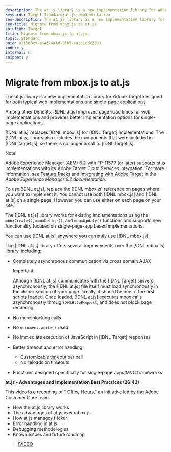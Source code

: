 ```yaml
---
description: The at.js library is a new implementation library for Adobe Target designed for both typical web implementations and single-page applications.
keywords: Target Standard;at.js;implementation
seo-description: The at.js library is a new implementation library for Adobe Target designed for both typical web implementations and single-page applications.
seo-title: Migrate from mbox.js to at.js
solution: Target
title: Migrate from mbox.js to at.js
topic: Standard
uuid: a315e329-e646-4a1d-b505-ca1c1cdc2398
index: y
internal: n
snippet: y
---
```


# Migrate from mbox.js to at.js

The at.js library is a new implementation library for Adobe Target designed for both typical web implementations and single-page applications.

Among other benefits, [!DNL at.js] improves page-load times for web implementations and provides better implementation options for single-page applications.

[!DNL at.js] replaces [!DNL mbox.js] for [!DNL Target] implementations. The [!DNL at.js] library also includes the components that were included in [!DNL target.js], so there is no longer a call to [!DNL target.js].

>[!NOTE]
>
>Adobe Experience Manager (AEM) 6.2 with FP-11577 (or later) supports at.js implementations with its Adobe Target Cloud Services integration. For more information, see [Feature Packs](https://docs.adobe.com/docs/en/aem/6-2/release-notes/feature-packs.html) and [Integrating with Adobe Target](https://docs.adobe.com/docs/en/aem/6-2/administer/integration/marketing-cloud/target.html) in the *Adobe Experience Manager 6.2 documentation*.

To use [!DNL at.js], replace the [!DNL mbox.js] reference on pages where you want to implement it. You cannot use both [!DNL mbox.js] and [!DNL at.js] on a single page. However, you can use either on each page on your site.

The [!DNL at.js] library works for existing implementations using the `mboxCreate()`, `mboxDefine()`, and `mboxUpdate()` functions and supports new functionality focused on single-page-app based implementations.

You can use [!DNL at.js] anywhere you currently use [!DNL mbox.js].

The [!DNL at.js] library offers several improvements over the [!DNL mbox.js] library, including:

* Completely asynchronous communication via cross domain AJAX

  >[!IMPORTANT]
  >
  >Although [!DNL at.js] communicates with the [!DNL Target] servers asynchronously, the [!DNL at.js] file itself must load synchronously in the `<head>` section of your page. Ideally, it should be one of the first scripts loaded. Once loaded, [!DNL at.js] executes mbox calls asynchronously through `XMLHttpRequest`, and does not block page rendering.

* No more blocking calls 
* No `document.write()` used 
* No immediate execution of JavaScript in [!DNL Target] responses 
* Better timeout and error handling

    * Customizable [timeout](../../../../c-implementing-target/c-implementing-target-for-client-side-web/cmp-at.js-functions.md#reference_C81525D1598A4A1199740DCAB81A7FDF) per call 
    * No reloads on timeouts

* Functions designed specifically for single-page apps/MVC frameworks

**at.js - Advantages and Implementation Best Practices (26:43)**

This video is a recording of " [Office Hours](../../../../cmp-resources-and-contact-information.md#concept_58EA30379D3B48C4848BA2A8C464A5B7)," an initiative led by the Adobe Customer Care team.

* How the at.js library works 
* The advantages of at.js over mbox.js 
* How at.js manages flicker 
* Error handling in at.js 
* Debugging methodologies 
* Known issues and future roadmap

>[!VIDEO](https://video.tv.adobe.com/v/22223/) 
